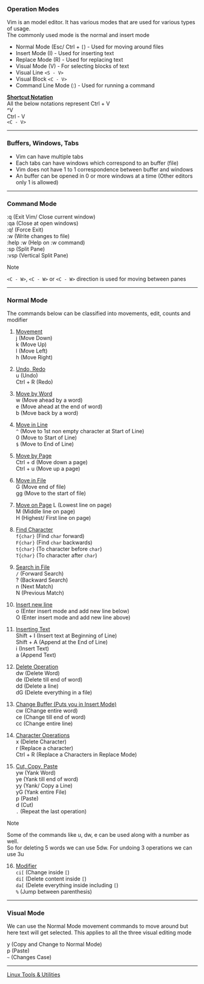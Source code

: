 ### Operation Modes

Vim is an model editor. It has various modes that are used for various types of usage.  
The commonly used mode is the normal and insert mode

* Normal Mode (Esc/ Ctrl + `[`) - Used for moving around files
* Insert Mode (I) - Used for inserting text
* Replace Mode (R) - Used for replacing text
* Visual Mode (V) - For selecting blocks of text
* Visual Line `<S - V>`
* Visual Block `<C - V>`
* Command Line Mode (:) - Used for running a command

**<u>Shortcut Notation</u>**  
All the below notations represent Ctrl + V  
^V  
Ctrl - V  
`<C - V>`

---

### Buffers, Windows, Tabs

* Vim can have multiple tabs
* Each tabs can have windows which correspond to an buffer (file)
* Vim does not have 1 to 1 correspondence between buffer and windows
* An buffer can be opened in 0 or more windows at a time (Other editors only 1 is allowed)

---

### Command Mode

:q (Exit Vim/ Close current window)  
:qa (Close at open windows)  
:q! (Force Exit)  
:w (Write changes to file)  
:help :w (Help on :w command)  
:sp (Split Pane)  
:vsp (Vertical Split Pane)

> [!NOTE]
> `<C - W>`,  `<C - W>` or `<C - W>` direction is used for moving between panes

---

### Normal Mode

The commands below can be classified into movements, edit, counts and modifier

1. <u>Movement</u>  
j (Move Down)  
k (Move Up)  
l (Move Left)  
h (Move Right)

2. <u>Undo, Redo</u>  
u (Undo)  
Ctrl + R (Redo)

3. <u>Move by Word</u>  
w (Move ahead by a word)  
e (Move ahead at the end of word)  
b (Move back by a word)

4. <u>Move in Line</u>  
`^` (Move to 1st non empty character at Start of Line)  
0 (Move to Start of Line)  
`$` (Move to End of Line)

5. <u>Move by Page</u>  
Ctrl + d (Move down a page)  
Ctrl + u (Move up a page)

6. <u>Move in File</u>  
G (Move end of file)  
gg (Move to the start of file)

7. <u>Move on Page</u>
L (Lowest line on page)  
M (Middle line on page)  
H (Highest/ First line on page)

8. <u>Find Character</u>  
`f{char}` (Find `char` forward)  
`F{char}` (Find `char` backwards)  
`t{char}` (To character before `char`)  
`T{char}` (To character after `char`)

9. <u>Search in File</u>  
`/` (Forward Search)  
? (Backward Search)  
n (Next Match)  
N (Previous Match)

10. <u>Insert new line</u>  
o (Enter insert mode and add new line below)  
O (Enter insert mode and add new line above)

11. <u>Inserting Text</u>  
Shift + I (Insert text at Beginning of Line)  
Shift + A (Append at the End of Line)  
i (Insert Text)  
a (Append Text)

12. <u>Delete Operation</u>  
dw (Delete Word)  
de (Delete till end of word)  
dd (Delete a line)  
dG (Delete everything in a file)

13. <u>Change Buffer (Puts you in Insert Mode)</u>  
cw (Change entire word)  
ce (Change till end of word)  
cc (Change entire line)

14. <u>Character Operations</u>  
x (Delete Character)  
r (Replace a character)  
Ctrl + R (Replace a Characters in Replace Mode)

15. <u>Cut, Copy, Paste</u>  
yw (Yank Word)  
ye (Yank till end of word)  
yy (Yank/ Copy a Line)  
yG (Yank entire File)  
p (Paste)  
d (Cut)  
`.` (Repeat the last operation)

> [!NOTE]
> Some of the commands like u, dw, e can be used along with a number as well.  
> So for deleting 5 words we can use 5dw. For undoing 3 operations we can use 3u

16. <u>Modifier</u>  
`ci[` (Change inside `[`)  
`di[` (Delete content inside `[`)  
`da[` (Delete everything inside including `[`)  
`%` (Jump between parenthesis)

---

### Visual Mode

We can use the Normal Mode movement commands to move around but here text will get selected. This applies to all the three visual editing mode

y (Copy and Change to Normal Mode)  
p (Paste)  
`~` (Changes Case)

---

[Linux Tools & Utilities](Linux%20Tools%20&%20Utilities.md)